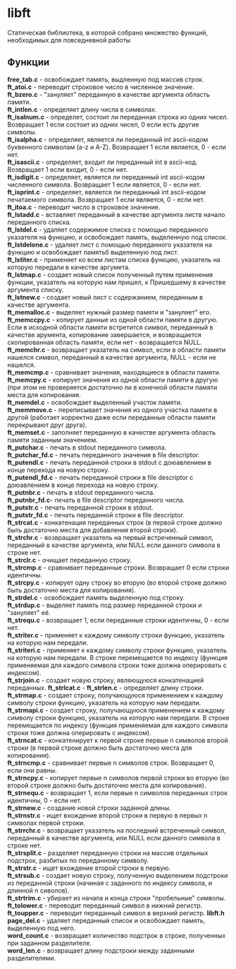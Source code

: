 # libft

Статическая библиотека, в которой собрано множество функций, необходимых для повседневной работы

## Функции
**free_tab.c** - освобождает память, выдленную под массив строк.  
**ft_atoi.c** - переводит строковое число в численное значение.  
**ft_bzero.c** - "зануляет" переданную в качестве аргумента область памяти.  
**ft_intlen.c** - определяет длину числа в символах.  
**ft_isalnum.c** - определет, состоит ли переданная строка из одних чисел. Возвращает 1 если состоит из одних чисел, 0 если есть другие символы.  
**ft_isalpha.c** - определяет, является ли переданный int ascii-кодом буквенного символам (a-z и A-Z). Возвращает 1 если является, 0 - если нет.    
**ft_isascii.c** - определяет, входит ли переданный int в ascii-код. Возвращает 1 если входит, 0 - если нет.  
**ft_isdigit.c** - определяет, является ли переданный int ascii-кодом численного символа. Возвращает 1 если является, 0 - если нет.  
**ft_isprint.c** - определяет, является ли переданный int ascii-кодом печатаемого символа. Возвращает 1 если является, 0 - если нет.  
**ft_itoa.c** - переводит число в строковое значение.  
**ft_lstadd.c** - вставляет переданный в качестве аргумента листв начало переданного списка.  
**ft_lstdel.c** - удаляет содержимое списка с помощью переданного указателя на функцию, и освобождает память, выделенную под список.  
**ft_lstdelone.c** - удаляет лист с помощью переданного указателя на функцию и освобождает памятьб выделенную под лист.  
**ft_lstiter.c** - применяет ко всем листам списка функцию, указатель на которую передали в качестве аргумета.  
**ft_lstmap.c** - создает новый список полученный путем применения функции, указатель на которую нам пришел, к Пришедшему в качестве аргумента списку.  
**ft_lstnew.c** - создает новый лист с содержанием, переданным в качестве аргумента.  
**ft_memalloc.c** - выделяет нужный размер памяти и "зануляет" его.  
**ft_memccpy.c** - копирует данные из одной области памяти в другую. Если в исходной области памяти встретится символ, переданный в качестве арумента, копирование завершается, и возвращается скопированная область памяти, если нет - возвращается NULL.  
**ft_memchr.c** - возвращает указатель на символ, если в области памяти нашелся символ, переданный в качестве аргумента, NULL - если не нашелся.  
**ft_memcmp.c** - сравнивает значения, находящиеся в области памяти.  
**ft_memcpy.c** - копирует значения из одной области памяти в другую (при этом не проверяется достаточно ли в конечной области памяти места для копирования.   
**ft_memdel.c** - освобождает выделенный участок памяти.  
**ft_memmove.c** - переписывает значения из одного участка памяти в другой (работает корректно даже если переданные области памяти перекрывают друг друга).  
**ft_memset.c** - заполняет переданную в качестве аргумента область памяти заданным значением.  
**ft_putchar.c** - печать в stdout переданного символа.  
**ft_putchar_fd.c** - печать переданного значения в file descriptor.  
**ft_putendl.c** - печать переданной строки в stdout с доюавлением в конце перехода на новую строку.  
**ft_putendl_fd.c** - печать переданной строки в file descriptor с доюавлением в конце перехода на новую строку.  
**ft_putnbr.c** - печать в stdout переданного числа.  
**ft_putnbr_fd.c**- печать в file descriptor переданного числа.  
**ft_putstr.c** - печать переданной строки в stdout.  
**ft_putstr_fd.c** - печать переданной строки в file descriptor.  
**ft_strcat.c** - конкатенация переданных строк (в первой строке должно быть достаточно места для добавления второй строки).  
**ft_strchr.c** - возвращает указатель на первый встреченный символ, переданный в качестве аргумента, или NULL если данного символа в строке нет.  
**ft_strclr.c** - очищает переданную строку.  
**ft_strcmp.c** - сравнивает переданные строки. Возвращает 0 если строки идентичны.  
**ft_strcpy.c** - копирует одну строку во вторую (во второй строке должно быть достаточно места для копирования).  
**ft_strdel.c** - освобождает память выделенную под строку.  
**ft_strdup.c** - выделяет память под размер переданной строки и "зануляет" её.  
**ft_strequ.c** - возвращает 1, если переданные строки идентичны, 0 - если нет.  
**ft_striter.c** - применяет к каждому символу строки функцию, указатель на которую нам передали.  
**ft_striteri.c** - применяет к каждому символу строки функцию, указатель на которую нам передали. В строке перемещается по индексу (функция применяемая для каждого символа строки тоже должна оперировать с индексом).  
**ft_strjoin.c** - создает новую строку, являющуюся конкатенацией переданных.
**ft_strlcat.c** - 
**ft_strlen.c** - определяет длину строки.
**ft_strmap.c** - создает строку, получающуюся применением к каждому символу строки функцию, указатель на которую нам передали. 
**ft_strmapi.c** - создает строку, получающуюся применением к каждому символу строки функцию, указатель на которую нам передали. В строке перемещается по индексу (функция применяемая для каждого символа строки тоже должна оперировать с индексом).  
**ft_strncat.c** - конкатенирует к первой строке первые n символов второй строки (в первой строке должно быть достаточно места для копирования).  
**ft_strncmp.c** - сравнивает первые n символов строк. Возвращает 0, если они равны.  
**ft_strncpy.c** - копирует первые n символов первой строки во вторую (во второй строке должно быть достаточно места для копирования).  
**ft_strnequ.c** - возвращает 1, если первые n символов переданных строк идентичны, 0 - если нет.  
**ft_strnew.c** - создание новой строки заданной длины.  
**ft_strnstr.c** - ищет вхождение второй строки в первую в первых n символах первой строки.  
**ft_strrchr.c** - возвращает указатель на последний встреченный символ, переданный в качестве аргумента, или NULL если данного символа в строке нет.  
**ft_strsplit.c** - разделяет переданную строки на массив отдельных подстрок, разбитых по переданному символу.  
**ft_strstr.c** - ищет вхождение второй строки в первую.  
**ft_strsub.c** - создает новую строку, полученную выделением подстроки из переданной строки (начиная с заданного по индексу символа, и длинной n сиволов).   
**ft_strtrim.c** - убирает из начала и конца строки "пробельные" символы.  
**ft_tolower.c** - переводит переданный символ в нижний регистр.  
**ft_toupper.c** -  переводит переданный символ в верхний регистр.
**libft.h**
**page_del.c** - удаляет переданный список и освобождает память, выделенную под него.  
**word_count.c** - возвращает количество подстрок в строке, полученных при заданном разделителе.  
**word_len.c** - возвращает длину подстроки между заданными разделителями.  

